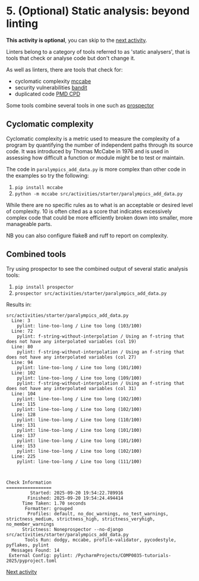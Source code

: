 # 5. (Optional) Static analysis: beyond linting

**This activity is optional**, you can skip to the [next activity](4-05-project-structure.md).

Linters belong to a category of tools referred to as 'static analysers', that is tools that check or analyse code but
don't change it.

As well as linters, there are tools that check for:

- cyclomatic complexity [mccabe](https://github.com/PyCQA/mccabe)
- security vulnerabilities [bandit](https://bandit.readthedocs.io/en/latest/)
- duplicated code [PMD CPD](https://pmd.github.io/pmd/pmd_userdocs_cpd)

Some tools combine several tools in one such as [prospector](https://pypi.org/project/prospector/)

## Cyclomatic complexity

Cyclomatic complexity is a metric used to measure the complexity of a program by quantifying the number of
independent paths through its source code. It was introduced by Thomas McCabe in 1976 and is used in
assessing how difficult a function or module might be to test or maintain.

The code in `paralympics_add_data.py` is more complex than other code in the examples so try the following:

1. `pip install mccabe`
2. `python -m mccabe src/activities/starter/paralympics_add_data.py`

While there are no specific rules as to what is an acceptable or desired level of complexity. 10 is often cited as a
score that indicates excessively complex code that could be more efficiently broken down into smaller, more manageable
parts.

NB you can also configure flake8 and ruff to report on complexity.

## Combined tools

Try using prospector to see the combined output of several static analysis tools:

1. `pip install prospector`
2. `prospector src/activities/starter/paralympics_add_data.py`

Results in:

```text
src/activities/starter/paralympics_add_data.py
  Line: 3
    pylint: line-too-long / Line too long (103/100)
  Line: 72
    pylint: f-string-without-interpolation / Using an f-string that does not have any interpolated variables (col 19)
  Line: 80
    pylint: f-string-without-interpolation / Using an f-string that does not have any interpolated variables (col 27)
  Line: 94
    pylint: line-too-long / Line too long (101/100)
  Line: 102
    pylint: line-too-long / Line too long (109/100)
    pylint: f-string-without-interpolation / Using an f-string that does not have any interpolated variables (col 31)
  Line: 104
    pylint: line-too-long / Line too long (102/100)
  Line: 115
    pylint: line-too-long / Line too long (102/100)
  Line: 128
    pylint: line-too-long / Line too long (110/100)
  Line: 131
    pylint: line-too-long / Line too long (101/100)
  Line: 137
    pylint: line-too-long / Line too long (101/100)
  Line: 153
    pylint: line-too-long / Line too long (102/100)
  Line: 225
    pylint: line-too-long / Line too long (111/100)



Check Information
=================
         Started: 2025-09-20 19:54:22.789916
        Finished: 2025-09-20 19:54:24.494414
      Time Taken: 1.70 seconds
       Formatter: grouped
        Profiles: default, no_doc_warnings, no_test_warnings, strictness_medium, strictness_high, strictness_veryhigh, no_member_warnings
      Strictness: Noneprospector --no-django src/activities/starter/paralympics_add_data.py
       Tools Run: dodgy, mccabe, profile-validator, pycodestyle, pyflakes, pylint
  Messages Found: 14
 External Config: pylint: /PycharmProjects/COMP0035-tutorials-2025/pyproject.toml
```

[Next activity](4-05-project-structure.md)